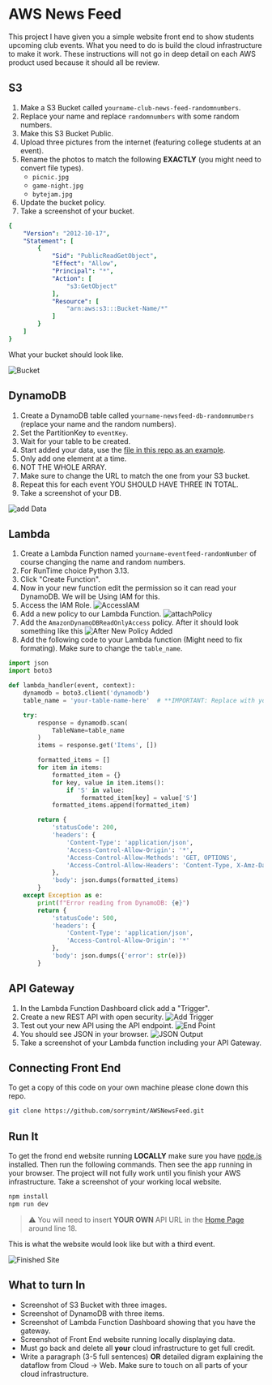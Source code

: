 # AWS News Feed

This project I have given you a simple website front end to show students upcoming club events.
What you need to do is build the cloud infrastructure to make it work.
These instructions will not go in deep detail on each AWS product used because it should all be review.

## S3

1. Make a S3 Bucket called `yourname-club-news-feed-randomnumbers`. 
2. Replace your name and replace `randomnumbers` with some random numbers.
3. Make this S3 Bucket Public.
4. Upload three pictures from the internet (featuring college students at an event).
5. Rename the photos to match the following **EXACTLY** (you might need to convert file types).
   - `picnic.jpg`
   - `game-night.jpg`
   - `bytejam.jpg`
6. Update the bucket policy.
7. Take a screenshot of your bucket.

```yaml
{
    "Version": "2012-10-17",
    "Statement": [
        {
            "Sid": "PublicReadGetObject",
            "Effect": "Allow",
            "Principal": "*",
            "Action": [
                "s3:GetObject"
            ],
            "Resource": [
                "arn:aws:s3:::Bucket-Name/*"
            ]
        }
    ]
}
```

What your bucket should look like.

![Bucket](./instructions/s3Bucket.webp)

## DynamoDB

1. Create a DynamoDB table called `yourname-newsfeed-db-randomnumbers` (replace your name and the random numbers). 
2. Set the PartitionKey to `eventKey`.
3. Wait for your table to be created.
4. Start added your data, use the [file in this repo as an example](./src/lib/eventDataEXAMPLE.json).
5. Only add one element at a time.
6. NOT THE WHOLE ARRAY.
7. Make sure to change the URL to match the one from your S3 bucket.
8. Repeat this for each event YOU SHOULD HAVE THREE IN TOTAL.
9. Take a screenshot of your DB.

![add Data](./instructions/addingData.webp)

## Lambda 

1. Create a Lambda Function named `yourname-eventfeed-randomNumber` of course changing the name and random numbers.
2. For RunTime choice Python 3.13.
3. Click "Create Function".
4. Now in your new function edit the permission so it can read your DynamoDB. We will be Using IAM for this.
5. Access the IAM Role.
![AccessIAM](./instructions/getToIAM.webp)
6. Add a new policy to our Lambda Function.
![attachPolicy](./instructions/attachPolicie.webp)
7. Add the `AmazonDynamoDBReadOnlyAccess` policy. After it should look something like this
![After New Policy Added](./instructions/newPolicy.webp)
8. Add the following code to your Lambda function (Might need to fix formating). Make sure to change the `table_name`.
```python
import json
import boto3

def lambda_handler(event, context):
    dynamodb = boto3.client('dynamodb')
    table_name = 'your-table-name-here'  # **IMPORTANT: Replace with your actual DynamoDB table name**

    try:
        response = dynamodb.scan(
            TableName=table_name
        )
        items = response.get('Items', [])

        formatted_items = []
        for item in items:
            formatted_item = {}
            for key, value in item.items():
                if 'S' in value:
                    formatted_item[key] = value['S']
            formatted_items.append(formatted_item)

        return {
            'statusCode': 200,
            'headers': {
                'Content-Type': 'application/json',
                'Access-Control-Allow-Origin': '*',
                'Access-Control-Allow-Methods': 'GET, OPTIONS',
                'Access-Control-Allow-Headers': 'Content-Type, X-Amz-Date, Authorization, X-Api-Key, X-Amz-Security-Token'
            },
            'body': json.dumps(formatted_items)
        }
    except Exception as e:
        print(f"Error reading from DynamoDB: {e}")
        return {
            'statusCode': 500,
            'headers': {
                'Content-Type': 'application/json',
                'Access-Control-Allow-Origin': '*'
            },
            'body': json.dumps({'error': str(e)})
        }
```

## API Gateway

1. In the Lambda Function Dashboard click add a "Trigger".
2. Create a new REST API with open security.
![Add Trigger](./instructions/addTrigger.webp)
3. Test out your new API using the API endpoint.
![End Point](./instructions/EndPoint.webp)
4. You should see JSON in your browser.
![JSON Output](./instructions/output.webp)
5. Take a screenshot of your Lambda function including your API Gateway.

## Connecting Front End

To get a copy of this code on your own machine please clone down this repo.

```bash
git clone https://github.com/sorrymint/AWSNewsFeed.git
```

## Run It

To get the frond end website running **LOCALLY** make sure you have [node.js](https://nodejs.org/en/download) installed.
Then run the following commands.
Then see the app running in your browser.
The project will not fully work until you finish your AWS infrastructure.
Take a screenshot of your working local website.

```bash
npm install
npm run dev
```
> ⚠️ You will need to insert **YOUR OWN** API URL in the [Home Page](src/routes/+page.svelte) around line 18.

This is what the website would look like but with a third event. 

![Finished Site](./instructions/finishedWebsite.webp)

## What to turn In

- Screenshot of S3 Bucket with three images.
- Screenshot of DynamoDB with three items. 
- Screenshot of Lambda Function Dashboard showing that you have the gateway.
- Screenshot of Front End website running locally displaying data.
- Must go back and delete all **your** cloud infrastructure to get full credit.
- Write a paragraph (3-5 full sentences) **OR** detailed digram explaining the dataflow from Cloud -> Web. Make sure to touch on all parts of your cloud infrastructure.
